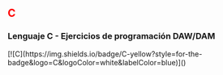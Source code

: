 <h2 style="color:red;">C</h2>
<h3>Lenguaje C - Ejercicios de programación DAW/DAM</h3>
[![C](https://img.shields.io/badge/C-yellow?style=for-the-badge&logo=C&logoColor=white&labelColor=blue)]()
